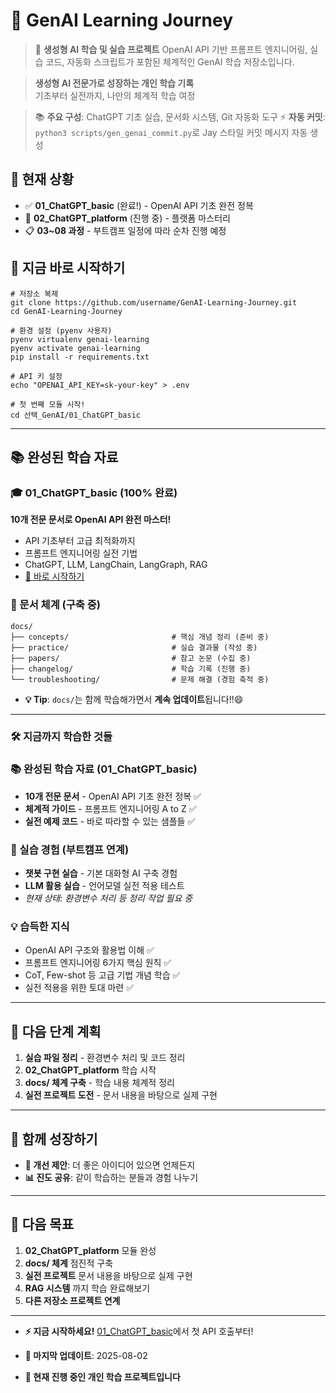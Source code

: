 # 🌱 GenAI Learning Journey


> 🚀 **생성형 AI 학습 및 실습 프로젝트** 
> OpenAI API 기반 프롬프트 엔지니어링, 실습 코드, 자동화 스크립트가 포함된 체계적인 GenAI 학습 저장소입니다.

> **생성형 AI 전문가로 성장하는 개인 학습 기록**  
> 기초부터 실전까지, 나만의 체계적 학습 여정

> 📚 **주요 구성**: ChatGPT 기초 실습, 문서화 시스템, Git 자동화 도구
> ⚡ **자동 커밋**: `python3 scripts/gen_genai_commit.py`로 Jay 스타일 커밋 메시지 자동 생성

## 🎯 현재 상황

- ✅ **01_ChatGPT_basic** (완료!) - OpenAI API 기초 완전 정복
- 🔄 **02_ChatGPT_platform** (진행 중) - 플랫폼 마스터리  
- 📋 **03~08 과정** - 부트캠프 일정에 따라 순차 진행 예정


## 🚀 지금 바로 시작하기

```
# 저장소 복제
git clone https://github.com/username/GenAI-Learning-Journey.git
cd GenAI-Learning-Journey

# 환경 설정 (pyenv 사용자)
pyenv virtualenv genai-learning
pyenv activate genai-learning
pip install -r requirements.txt

# API 키 설정
echo "OPENAI_API_KEY=sk-your-key" > .env

# 첫 번째 모듈 시작!
cd 선택_GenAI/01_ChatGPT_basic
```

---

## 📚 완성된 학습 자료

### 🎓 01_ChatGPT_basic (100% 완료)
**10개 전문 문서로 OpenAI API 완전 마스터!**

- API 기초부터 고급 최적화까지
- 프롬프트 엔지니어링 실전 기법  
- ChatGPT, LLM, LangChain, LangGraph, RAG
- [📂 바로 시작하기](./선택_GenAI/01_ChatGPT_basic/)

### 📁 문서 체계 (구축 중)
```
docs/
├── concepts/                       # 핵심 개념 정리 (준비 중)
├── practice/                       # 실습 결과물 (작성 중)
├── papers/                         # 참고 논문 (수집 중)
├── changelog/                      # 학습 기록 (진행 중)
└── troubleshooting/                # 문제 해결 (경험 축적 중)
```

  * **💡 Tip**: `docs/`는 함께 학습해가면서 **계속 업데이트**됩니다!!😄
  
---

### 🛠 지금까지 학습한 것들

### 📚 완성된 학습 자료 (01_ChatGPT_basic)
- **10개 전문 문서** - OpenAI API 기초 완전 정복 ✅
- **체계적 가이드** - 프롬프트 엔지니어링 A to Z ✅
- **실전 예제 코드** - 바로 따라할 수 있는 샘플들 ✅

### 🧪 실습 경험 (부트캠프 연계)
- **챗봇 구현 실습** - 기본 대화형 AI 구축 경험
- **LLM 활용 실습** - 언어모델 실전 적용 테스트
- _현재 상태: 환경변수 처리 등 정리 작업 필요 중_

### 💡 습득한 지식
- OpenAI API 구조와 활용법 이해 ✅
- 프롬프트 엔지니어링 6가지 핵심 원칙 ✅
- CoT, Few-shot 등 고급 기법 개념 학습 ✅
- 실전 적용을 위한 토대 마련 ✅

---

## 🎯 다음 단계 계획

1. **실습 파일 정리** - 환경변수 처리 및 코드 정리
2. **02_ChatGPT_platform** 학습 시작
3. **docs/ 체계 구축** - 학습 내용 체계적 정리
4. **실전 프로젝트 도전** - 문서 내용을 바탕으로 실제 구현

---

## 🤝 함께 성장하기

- **🔧 개선 제안**: 더 좋은 아이디어 있으면 언제든지
- **📊 진도 공유**: 같이 학습하는 분들과 경험 나누기

---

## 🎯 다음 목표

1. **02_ChatGPT_platform** 모듈 완성
2. **docs/ 체계** 점진적 구축  
3. **실전 프로젝트** 문서 내용을 바탕으로 실제 구현
4. **RAG 시스템** 까지 학습 완료해보기
5. **다른 저장소 프로젝트 연계**

---

* **⚡ 지금 시작하세요!** [01_ChatGPT_basic](./선택_GenAI/01_ChatGPT_basic/)에서 첫 API 호출부터!

* **📅 마지막 업데이트**: 2025-08-02  
* **🌱 현재 진행 중인 개인 학습 프로젝트입니다**

